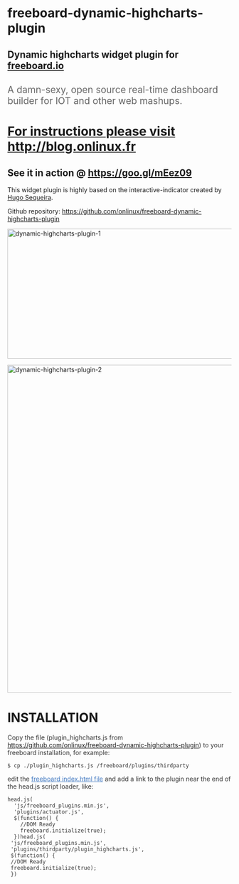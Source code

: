 # freeboard-dynamic-highcharts-plugin
<h2>Dynamic highcharts widget plugin for <a href="https://github.com/Freeboard/freeboard" target="_blank">freeboard.io</a></h2>
<h2><span style="font-weight: normal; color: #666666;">A damn-sexy, open source real-time dashboard builder for IOT and other web mashups.</span></h2>
<h1><a href="http://blog.onlinux.fr/dynamic-highcharts-plugin-for-freeboard-io/" target="_blank">For instructions please visit http://blog.onlinux.fr</a></h1>
<h2>See it in action @ <a href="https://goo.gl/mEez09" target="_blank">https://goo.gl/mEez09</a></h2>
This widget plugin is highly based on the interactive-indicator created by <a href="https://github.com/hugocore/freeboard.io-plugins" target="_blank">Hugo Sequeira</a>.

Github repository: <a href="https://github.com/onlinux/freeboard-dynamic-highcharts-plugin" target="_blank">https://github.com/onlinux/freeboard-dynamic-highcharts-plugin</a>

<a href="dynamic-highcharts-plugin-1.png"><img class="alignleft size-full wp-image-481" src="dynamic-highcharts-plugin-1.png" alt="dynamic-highcharts-plugin-1" width="636" height="292" /></a>


<a href="dynamic-highcharts-plugin-2.png"><img class="alignleft size-full wp-image-483" src="dynamic-highcharts-plugin-2.png" alt="dynamic-highcharts-plugin-2" width="908" height="737" /></a>

<h1>INSTALLATION</h1>
<p style="color: #333333;">Copy the file (plugin_highcharts.js from <a href="https://github.com/onlinux/freeboard-dynamic-highcharts-plugin" target="_blank">https://github.com/onlinux/freeboard-dynamic-highcharts-plugin</a>) to your freeboard installation, for example:</p>

<pre style="color: #333333;"><code>$ cp ./plugin_highcharts.js /freeboard/plugins/thirdparty
</code></pre>
<p style="color: #333333;">edit the <a style="color: #4078c0;" href="https://github.com/Freeboard/freeboard/blob/master/index.html#L14" target="_blank">freeboard index.html file</a> and add a link to the plugin near the end of the head.js script loader, like:</p>

<pre style="color: #333333;"><code>head.js(
  'js/freeboard_plugins.min.js',
  'plugins/actuator.js',
  $(function() {
    //DOM Ready
    freeboard.initialize(true);
  })head.js(
 'js/freeboard_plugins.min.js',
 'plugins/thirdparty/plugin_highcharts.js',
 $(function() {
 //DOM Ready
 freeboard.initialize(true);
 })</code></pre>
